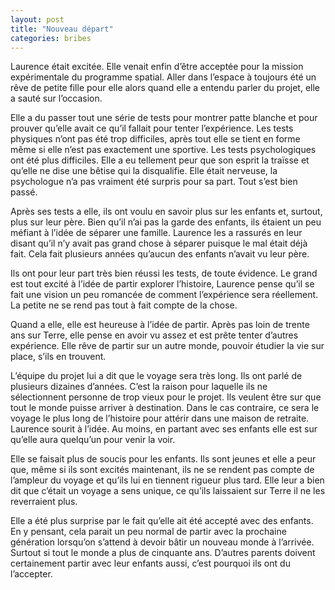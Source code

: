 ```yaml
---
layout: post
title: "Nouveau départ"
categories: bribes
---
```


Laurence était excitée. Elle venait enfin d’être acceptée pour la mission expérimentale du programme spatial. Aller dans l’espace à toujours été un rêve de petite fille pour elle alors quand elle a entendu parler du projet, elle a sauté sur l’occasion.

Elle a du passer tout une série de tests pour montrer patte blanche et pour prouver qu’elle avait ce qu’il fallait pour tenter l’expérience. Les tests physiques n’ont pas été trop difficiles, après tout elle se tient en forme même si elle n’est pas exactement une sportive. Les tests psychologiques ont été plus difficiles. Elle a eu tellement peur que son esprit la traïsse et qu’elle ne dise une bêtise qui la disqualifie. Elle était nerveuse, la psychologue n’a pas vraiment été surpris pour sa part. Tout s’est bien passé.

Après ses tests a elle, ils ont voulu en savoir plus sur les enfants et, surtout, plus sur leur père. Bien qu’il n’ai pas la garde des enfants, ils étaient un peu méfiant à l’idée de séparer une famille. Laurence les a rassurés en leur disant qu’il n’y avait pas grand chose à séparer puisque le mal était déjà fait. Cela fait plusieurs années qu’aucun des enfants n’avait vu leur père.

Ils ont pour leur part très bien réussi les tests, de toute évidence. Le grand est tout excité à l’idée de partir explorer l’histoire, Laurence pense qu’il se fait une vision un peu romancée de comment l’expérience sera réellement. La petite ne se rend pas tout à fait compte de la chose.

Quand a elle, elle est heureuse à l’idée de partir. Après pas loin de trente ans sur Terre, elle pense en avoir vu assez et est prête tenter d’autres expérience. Elle rêve de partir sur un autre monde, pouvoir étudier la vie sur place, s’ils en trouvent.

L’équipe du projet lui a dit que le voyage sera très long. Ils ont parlé de plusieurs dizaines d’années. C’est la raison pour laquelle ils ne sélectionnent personne de trop vieux pour le projet. Ils veulent être sur que tout le monde puisse arriver à destination. Dans le cas contraire, ce sera le voyage le plus long de l’histoire pour attérir dans une maison de retraite. Laurence sourit à l’idée. Au moins, en partant avec ses enfants elle est sur qu’elle aura quelqu’un pour venir la voir.

Elle se faisait plus de soucis pour les enfants. Ils sont jeunes et elle a peur que, même si ils sont excités maintenant, ils ne se rendent pas compte de l’ampleur du voyage et qu’ils lui en tiennent rigueur plus tard. Elle leur a bien dit que c’était un voyage a sens unique, ce qu’ils laissaient sur Terre il ne les reverraient plus.

Elle a été plus surprise par le fait qu’elle ait été accepté avec des enfants. En y pensant, cela parait un peu normal de partir avec la prochaine génération lorsqu’on s’attend à devoir bâtir un nouveau monde à l’arrivée. Surtout si tout le monde a plus de cinquante ans. D’autres parents doivent certainement partir avec leur enfants aussi, c’est pourquoi ils ont du l’accepter.